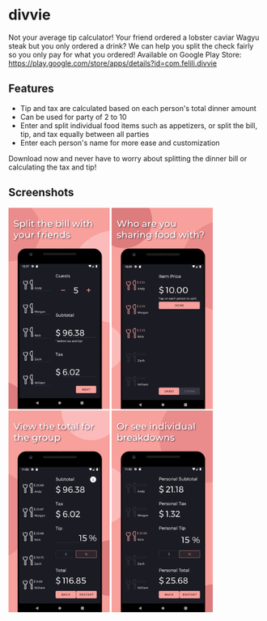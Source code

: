 # divvie
Not your average tip calculator!
Your friend ordered a lobster caviar Wagyu steak but you only ordered a drink? We can help you split the check fairly so you only pay for what you ordered!
Available on Google Play Store:
https://play.google.com/store/apps/details?id=com.felili.divvie

## Features
- Tip and tax are calculated based on each person's total dinner amount
- Can be used for party of 2 to 10
- Enter and split individual food items such as appetizers, or split the bill, tip, and tax equally between all parties
- Enter each person's name for more ease and customization

Download now and never have to worry about splitting the dinner bill or calculating the tax and tip!

## Screenshots
<img src="/media/screenshot1.png" width="200"/>   <img src="/media/screenshot2.png" width="200"/>   <img src="/media/screenshot3.png" width="200"/>   <img src="/media/screenshot4.png" width="200"/>
